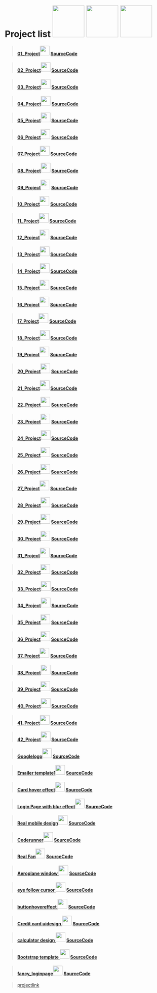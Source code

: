 # Project list <img src="https://cdn-icons-png.flaticon.com/512/1087/1087840.png" width="100px"> <img src="https://cdn-icons.flaticon.com/png/512/2348/premium/2348269.png?token=exp=1641741879~hmac=4a2419048b10bbcba5c5f2eaef41addd" width="100px"> <img src="https://cdn-icons-png.flaticon.com/512/1934/1934025.png" width="100px">

>#### <a href="https://codewithkunal404.github.io/Our-Projects/01-project.html">01_Project</a><img src="https://cdn-icons-png.flaticon.com/512/1087/1087815.png" width="30px"> <a href="https://github.com/codewithkunal404/Our-Projects/blob/main/01-project.html">SourceCode</a> 



>#### <a href="https://codewithkunal404.github.io/Our-Projects/02-project.html">02_Project</a><img src="https://cdn-icons-png.flaticon.com/512/1087/1087815.png" width="30px"> <a href="https://github.com/codewithkunal404/Our-Projects/blob/main/02-project.html">SourceCode</a> 



>#### <a href="https://codewithkunal404.github.io/Our-Projects/03-project.html">03_Project</a><img src="https://cdn-icons-png.flaticon.com/512/1087/1087815.png" width="30px"> <a href="https://github.com/codewithkunal404/Our-Projects/blob/main/03-project.html">SourceCode</a> 


>#### <a href="https://codewithkunal404.github.io/Our-Projects/04-project.html">04_Project</a><img src="https://cdn-icons-png.flaticon.com/512/1087/1087815.png" width="30px"> <a href="https://github.com/codewithkunal404/Our-Projects/blob/main/04-project.html">SourceCode</a> 



>#### <a href="https://codewithkunal404.github.io/Our-Projects/05-project.html">05_Project</a><img src="https://cdn-icons-png.flaticon.com/512/1087/1087815.png" width="30px"> <a href="https://github.com/codewithkunal404/Our-Projects/blob/main/05-project.html">SourceCode</a> 



>#### <a href="https://codewithkunal404.github.io/Our-Projects/06-project.html">06_Project</a><img src="https://cdn-icons-png.flaticon.com/512/1087/1087815.png" width="30px"> <a href="https://github.com/codewithkunal404/Our-Projects/blob/main/06-project.html">SourceCode</a> 



>#### <a href="https://codewithkunal404.github.io/Our-Projects/07-project.html">07_Project</a><img src="https://cdn-icons-png.flaticon.com/512/1087/1087815.png" width="30px"> <a href="https://github.com/codewithkunal404/Our-Projects/blob/main/07-project.html">SourceCode</a> 


>#### <a href="https://codewithkunal404.github.io/Our-Projects/08-project.html">08_Project</a><img src="https://cdn-icons-png.flaticon.com/512/1087/1087815.png" width="30px"> <a href="https://github.com/codewithkunal404/Our-Projects/blob/main/08-project.html">SourceCode</a> 


>#### <a href="https://codewithkunal404.github.io/Our-Projects/09-project.html">09_Project</a><img src="https://cdn-icons-png.flaticon.com/512/1087/1087815.png" width="30px"> <a href="https://github.com/codewithkunal404/Our-Projects/blob/main/09-project.html">SourceCode</a> 


>#### <a href="https://codewithkunal404.github.io/Our-Projects/10-project.html">10_Project</a><img src="https://cdn-icons-png.flaticon.com/512/1087/1087815.png" width="30px"> <a href="https://github.com/codewithkunal404/Our-Projects/blob/main/10-project.html">SourceCode</a> 




>#### <a href="https://codewithkunal404.github.io/Our-Projects/11-project.html">11_Project</a><img src="https://cdn-icons-png.flaticon.com/512/1087/1087815.png" width="30px"> <a href="https://github.com/codewithkunal404/Our-Projects/blob/main/11-project.html">SourceCode</a> 



>#### <a href="https://codewithkunal404.github.io/Our-Projects/12-project.html">12_Project</a><img src="https://cdn-icons-png.flaticon.com/512/1087/1087815.png" width="30px"> <a href="https://github.com/codewithkunal404/Our-Projects/blob/main/12-project.html">SourceCode</a> 




>#### <a href="https://codewithkunal404.github.io/Our-Projects/13-project.html">13_Project</a><img src="https://cdn-icons-png.flaticon.com/512/1087/1087815.png" width="30px"> <a href="https://github.com/codewithkunal404/Our-Projects/blob/main/13-project.html">SourceCode</a> 




>#### <a href="https://codewithkunal404.github.io/Our-Projects/14-project.html">14_Project</a><img src="https://cdn-icons-png.flaticon.com/512/1087/1087815.png" width="30px"> <a href="https://github.com/codewithkunal404/Our-Projects/blob/main/14-project.html">SourceCode</a> 



>#### <a href="https://codewithkunal404.github.io/Our-Projects/15-project.html">15_Project</a><img src="https://cdn-icons-png.flaticon.com/512/1087/1087815.png" width="30px"> <a href="https://github.com/codewithkunal404/Our-Projects/blob/main/15-project.html">SourceCode</a> 




>#### <a href="https://codewithkunal404.github.io/Our-Projects/16-project.html">16_Project</a><img src="https://cdn-icons-png.flaticon.com/512/1087/1087815.png" width="30px"> <a href="https://github.com/codewithkunal404/Our-Projects/blob/main/16-project.html">SourceCode</a> 




>#### <a href="https://codewithkunal404.github.io/Our-Projects/17-project.html">17_Project</a><img src="https://cdn-icons-png.flaticon.com/512/1087/1087815.png" width="30px"> <a href="https://github.com/codewithkunal404/Our-Projects/blob/main/17-project.html">SourceCode</a> 



>#### <a href="https://codewithkunal404.github.io/Our-Projects/18-project.html">18_Project</a><img src="https://cdn-icons-png.flaticon.com/512/1087/1087815.png" width="30px"> <a href="https://github.com/codewithkunal404/Our-Projects/blob/main/18-project.html">SourceCode</a> 




>#### <a href="https://codewithkunal404.github.io/Our-Projects/19-project.html">19_Project</a><img src="https://cdn-icons-png.flaticon.com/512/1087/1087815.png" width="30px"> <a href="https://github.com/codewithkunal404/Our-Projects/blob/main/19-project.html">SourceCode</a> 



>#### <a href="https://codewithkunal404.github.io/Our-Projects/20-project.html">20_Project</a><img src="https://cdn-icons-png.flaticon.com/512/1087/1087815.png" width="30px"> <a href="https://github.com/codewithkunal404/Our-Projects/blob/main/20-project.html">SourceCode</a> 


>#### <a href="https://codewithkunal404.github.io/Our-Projects/21-project.html">21_Project</a><img src="https://cdn-icons-png.flaticon.com/512/1087/1087815.png" width="30px"> <a href="https://github.com/codewithkunal404/Our-Projects/blob/main/21-project.html">SourceCode</a> 



>#### <a href="https://codewithkunal404.github.io/Our-Projects/22-project.html">22_Project</a><img src="https://cdn-icons-png.flaticon.com/512/1087/1087815.png" width="30px"> <a href="https://github.com/codewithkunal404/Our-Projects/blob/main/22-project.html">SourceCode</a> 




>#### <a href="https://codewithkunal404.github.io/Our-Projects/23-project.html">23_Project</a><img src="https://cdn-icons-png.flaticon.com/512/1087/1087815.png" width="30px"> <a href="https://github.com/codewithkunal404/Our-Projects/blob/main/23-project.html">SourceCode</a> 



>#### <a href="https://codewithkunal404.github.io/Our-Projects/24-project.html">24_Project</a><img src="https://cdn-icons-png.flaticon.com/512/1087/1087815.png" width="30px"> <a href="https://github.com/codewithkunal404/Our-Projects/blob/main/24-project.html">SourceCode</a> 




>#### <a href="https://codewithkunal404.github.io/Our-Projects/25-project.html">25_Project</a><img src="https://cdn-icons-png.flaticon.com/512/1087/1087815.png" width="30px"> <a href="https://github.com/codewithkunal404/Our-Projects/blob/main/25-project.html">SourceCode</a> 



>#### <a href="https://codewithkunal404.github.io/Our-Projects/26-project.html">26_Project</a><img src="https://cdn-icons-png.flaticon.com/512/1087/1087815.png" width="30px"> <a href="https://github.com/codewithkunal404/Our-Projects/blob/main/26-project.html">SourceCode</a> 




>#### <a href="https://codewithkunal404.github.io/Our-Projects/27-project.html">27_Project</a><img src="https://cdn-icons-png.flaticon.com/512/1087/1087815.png" width="30px"> <a href="https://github.com/codewithkunal404/Our-Projects/blob/main/27-project.html">SourceCode</a> 


>#### <a href="https://codewithkunal404.github.io/Our-Projects/28-project.html">28_Project</a><img src="https://cdn-icons-png.flaticon.com/512/1087/1087815.png" width="30px"> <a href="https://github.com/codewithkunal404/Our-Projects/blob/main/28-project.html">SourceCode</a> 


>#### <a href="https://codewithkunal404.github.io/Our-Projects/29-project.html">29_Project</a><img src="https://cdn-icons-png.flaticon.com/512/1087/1087815.png" width="30px"> <a href="https://github.com/codewithkunal404/Our-Projects/blob/main/29-project.html">SourceCode</a> 


>#### <a href="https://codewithkunal404.github.io/Our-Projects/30-project.html">30_Project</a><img src="https://cdn-icons-png.flaticon.com/512/1087/1087815.png" width="30px"> <a href="https://github.com/codewithkunal404/Our-Projects/blob/main/30-project.html">SourceCode</a> 


>#### <a href="https://codewithkunal404.github.io/Our-Projects/31-project.html">31_Project</a><img src="https://cdn-icons-png.flaticon.com/512/1087/1087815.png" width="30px"> <a href="https://github.com/codewithkunal404/Our-Projects/blob/main/31-project.html">SourceCode</a> 



>#### <a href="https://codewithkunal404.github.io/Our-Projects/32-project.html">32_Project</a><img src="https://cdn-icons-png.flaticon.com/512/1087/1087815.png" width="30px"> <a href="https://github.com/codewithkunal404/Our-Projects/blob/main/32-project.html">SourceCode</a> 



>#### <a href="https://codewithkunal404.github.io/Our-Projects/33-project.html">33_Project</a><img src="https://cdn-icons-png.flaticon.com/512/1087/1087815.png" width="30px"> <a href="https://github.com/codewithkunal404/Our-Projects/blob/main/33-project.html">SourceCode</a> 



>#### <a href="https://codewithkunal404.github.io/Our-Projects/34-project.html">34_Project</a><img src="https://cdn-icons-png.flaticon.com/512/1087/1087815.png" width="30px"> <a href="https://github.com/codewithkunal404/Our-Projects/blob/main/34-project.html">SourceCode</a> 



>#### <a href="https://codewithkunal404.github.io/Our-Projects/35-project.html">35_Project</a><img src="https://cdn-icons-png.flaticon.com/512/1087/1087815.png" width="30px"> <a href="https://github.com/codewithkunal404/Our-Projects/blob/main/35-project.html">SourceCode</a> 




>#### <a href="https://codewithkunal404.github.io/Our-Projects/36-project.html">36_Project</a><img src="https://cdn-icons-png.flaticon.com/512/1087/1087815.png" width="30px"> <a href="https://github.com/codewithkunal404/Our-Projects/blob/main/36-project.html">SourceCode</a> 




>#### <a href="https://codewithkunal404.github.io/Our-Projects/37-project.html">37_Project</a><img src="https://cdn-icons-png.flaticon.com/512/1087/1087815.png" width="30px"> <a href="https://github.com/codewithkunal404/Our-Projects/blob/main/37-project.html">SourceCode</a> 





>#### <a href="https://codewithkunal404.github.io/Our-Projects/38-project.html">38_Project</a><img src="https://cdn-icons-png.flaticon.com/512/1087/1087815.png" width="30px"> <a href="https://github.com/codewithkunal404/Our-Projects/blob/main/38-project.html">SourceCode</a> 





>#### <a href="https://codewithkunal404.github.io/Our-Projects/39-project.html">39_Project</a><img src="https://cdn-icons-png.flaticon.com/512/1087/1087815.png" width="30px"> <a href="https://github.com/codewithkunal404/Our-Projects/blob/main/39-project.html">SourceCode</a> 







>#### <a href="https://codewithkunal404.github.io/Our-Projects/40-project.html">40_Project</a><img src="https://cdn-icons-png.flaticon.com/512/1087/1087815.png" width="30px"> <a href="https://github.com/codewithkunal404/Our-Projects/blob/main/40-project.html">SourceCode</a> 






>#### <a href="https://codewithkunal404.github.io/Our-Projects/41-project.html">41_Project</a><img src="https://cdn-icons-png.flaticon.com/512/1087/1087815.png" width="30px"> <a href="https://github.com/codewithkunal404/Our-Projects/blob/main/41-project.html">SourceCode</a> 




>#### <a href="https://codewithkunal404.github.io/Our-Projects/42-project.html">42_Project</a><img src="https://cdn-icons-png.flaticon.com/512/1087/1087815.png" width="30px"> <a href="https://github.com/codewithkunal404/Our-Projects/blob/main/42-project.html">SourceCode</a> 



>#### <a href="https://codewithkunal404.github.io/Our-Projects/googlelogo.html">Googlelogo</a><img src="https://cdn-icons-png.flaticon.com/512/1087/1087815.png" width="30px"> <a href="https://github.com/codewithkunal404/Our-Projects/blob/main/googlelogo.html">SourceCode</a> 






>#### <a href="https://codewithkunal404.github.io/Our-Projects/emailertemplate1.html">Emailer template1</a><img src="https://cdn-icons-png.flaticon.com/512/1087/1087815.png" width="30px"> <a href="https://github.com/codewithkunal404/Our-Projects/blob/main/emailertemplate1.html">SourceCode</a> 





>#### <a href="https://codewithkunal404.github.io/Our-Projects/cardhover.html">Card hover effect</a><img src="https://cdn-icons-png.flaticon.com/512/1087/1087815.png" width="30px"> <a href="https://github.com/codewithkunal404/Our-Projects/blob/main/cardhover.html">SourceCode</a> 






>#### <a href="https://codewithkunal404.github.io/Our-Projects/loginblur.html">Login Page with blur effect</a><img src="https://cdn-icons-png.flaticon.com/512/1087/1087815.png" width="30px"> <a href="https://github.com/codewithkunal404/Our-Projects/blob/main/loginblur.html">SourceCode</a> 


>#### <a href="https://codewithkunal404.github.io/Our-Projects/mobile.html">Real mobile design</a><img src="https://cdn-icons-png.flaticon.com/512/1087/1087815.png" width="30px"> <a href="https://github.com/codewithkunal404/Our-Projects/blob/main/mobile.html">SourceCode</a> 


>#### <a href="https://codewithkunal404.github.io/Our-Projects/coderunner.html">Coderunner</a><img src="https://cdn-icons-png.flaticon.com/512/1087/1087815.png" width="30px"> <a href="https://github.com/codewithkunal404/Our-Projects/blob/main/coderunner.html">SourceCode</a> 



>#### <a href="https://codewithkunal404.github.io/Our-Projects/realfan.html">Real Fan</a><img src="https://cdn-icons-png.flaticon.com/512/1087/1087815.png" width="30px"> <a href="https://github.com/codewithkunal404/Our-Projects/blob/main/realfan.html">SourceCode</a> 




>#### <a href="https://codewithkunal404.github.io/Our-Projects/window.html">Aeroplane window </a><img src="https://cdn-icons-png.flaticon.com/512/1087/1087815.png" width="30px"> <a href="https://github.com/codewithkunal404/Our-Projects/blob/main/window.html">SourceCode</a> 


>#### <a href="https://codewithkunal404.github.io/Our-Projects/smile.html">eye follow cursor </a><img src="https://cdn-icons-png.flaticon.com/512/1087/1087815.png" width="30px"> <a href="https://github.com/codewithkunal404/Our-Projects/blob/main/smile.html">SourceCode</a> 



>#### <a href="https://codewithkunal404.github.io/Our-Projects/buttonhover.html">buttonhovereffect </a><img src="https://cdn-icons-png.flaticon.com/512/1087/1087815.png" width="30px"> <a href="https://github.com/codewithkunal404/Our-Projects/blob/main/buttonhover.html">SourceCode</a> 


>#### <a href="https://codewithkunal404.github.io/Our-Projects/creditcard.html">Credit card uidesign </a><img src="https://cdn-icons-png.flaticon.com/512/1087/1087815.png" width="30px"> <a href="https://github.com/codewithkunal404/Our-Projects/blob/main/creditcard.html">SourceCode</a> 


>#### <a href="https://codewithkunal404.github.io/Our-Projects/calculator.html"> calculator design </a><img src="https://cdn-icons-png.flaticon.com/512/1087/1087815.png" width="30px"> <a href="https://github.com/codewithkunal404/Our-Projects/blob/main/calculator.html">SourceCode</a>



>#### <a href="https://codewithkunal404.github.io/Our-Projects/simple.html"> Bootstrap template </a><img src="https://cdn-icons-png.flaticon.com/512/1087/1087815.png" width="30px"> <a href="https://github.com/codewithkunal404/Our-Projects/blob/main/simple.html">SourceCode</a>


>#### <a href="https://codewithkunal404.github.io/Our-Projects/fancy_loginpage.html"> fancy_loginpage</a><img src="https://cdn-icons-png.flaticon.com/512/1087/1087815.png" width="30px"> <a href="https://github.com/codewithkunal404/Our-Projects/blob/main/fancy_loginpage.html">SourceCode</a>



> <a href="https://codewithkunal404.github.io/Our-Projects/calculator.html">projectlink</a>


